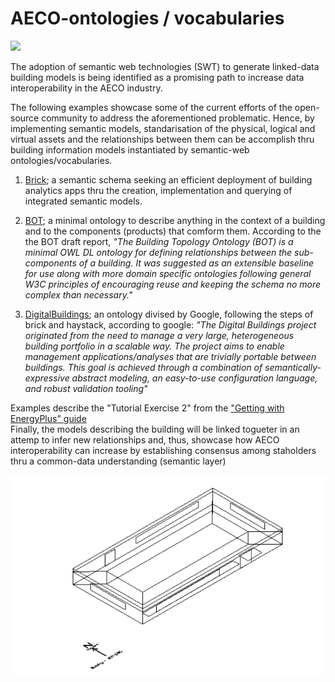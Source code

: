 # AECO-ontologies / vocabularies

<img src="https://upload.wikimedia.org/wikipedia/commons/thumb/f/f3/Rdf_logo.svg/1200px" width="200"/>

The adoption of semantic web technologies (SWT)
to generate linked-data building models is being identified as a 
promising path to increase data interoperability in the AECO industry.

The following examples showcase some of the current efforts of the open-source 
community to address the aforementioned problematic. Hence, by implementing 
semantic models, standarisation of the physical, 
logical and virtual assets and the relationships between them can be accomplish 
thru building information models instantiated by semantic-web 
ontologies/vocabularies.

1. [Brick](https://brickschema.org); a semantic schema seeking an efficient deployment of building
analytics apps thru the creation, implementation  and querying of integrated 
semantic models.

2. [BOT](https://w3c-lbd-cg.github.io/bot); a minimal ontology to describe anything in the context of a building 
and to the components (products) that comform them. According to the the BOT 
draft report, _"The Building Topology Ontology (BOT) is a minimal OWL DL
ontology for defining relationships between the sub-components of a building. 
It was suggested as an extensible baseline for use along with more domain 
specific ontologies following general W3C principles of encouraging reuse and 
keeping the schema no more complex than necessary."_ 

3. [DigitalBuildings](https://google.github.io/digitalbuildings); an ontology divised by Google, following the steps of brick 
and haystack, according to google: _"The Digital Buildings project originated 
from the need to manage a very large, heterogeneous building portfolio in a 
scalable way. The project aims to enable management applications/analyses that 
are trivially portable between buildings. This goal is achieved through a 
combination of semantically-expressive abstract modeling, an easy-to-use 
configuration language, and robust validation tooling"_  

Examples describe the "Tutorial Exercise 2" from the ["Getting with EnergyPlus"
guide](https://energyplus.net/sites/default/files/pdfs_v8.3.0/GettingStarted.pdf)  
Finally, the models describing the building will be linked togueter 
in an attemp to infer new relationships and, thus, showcase how
AECO interoperability can increase by establishing consensus among staholders 
thru a common-data understanding (semantic layer)

![5 Zone Building](5zonebuilding.png)

